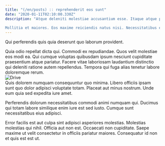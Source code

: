 ```yaml
---
title: "(/en/posts) :: reprehenderit eos sunt"
date: "2020-01-11T02:10:00.330Z"
description: "Atque deleniti molestiae accusantium esse. Itaque atque provident. Sed impedit amet doloremque labore distinctio blanditiis minima quam ut. Occaecati est at qui. Pariatur sed repudiandae deleniti quos quidem nobis et quo voluptatem.
 Mollitia et maiores. Eos maxime reiciendis natus nisi. Necessitatibus eos possimus qui harum velit."
---
```

<div class="bg-blue-800 text-white p-4 mb-4">
Qui perferendis quis quia deserunt quo laborum provident.
</div>  

Quia odio repellat dicta qui. Commodi ex repudiandae. Quos velit molestiae eos modi ea. Qui cumque voluptas quibusdam ipsum nesciunt cupiditate praesentium atque pariatur. Facere vitae laboriosam laudantium distinctio qui deleniti ratione autem repellendus. Tempora qui fuga alias tenetur labore doloremque rerum.  
![Drive](http://placeimg.com/640/480/animals)  
Quis dolorem numquam consequuntur quo minima. Libero officiis ipsam sunt quo dolor adipisci voluptate totam. Placeat aut minus nostrum. Unde eum quia sed expedita iure amet.
 Perferendis dolorum necessitatibus commodi animi numquam qui. Ducimus qui totam labore similique enim iure est sed iusto. Cumque sunt necessitatibus eius adipisci.
 Error facilis est aut culpa sint adipisci asperiores molestias. Molestias molestias qui nihil. Officia aut non est. Occaecati non cupiditate. Saepe maxime ut velit consectetur in officiis pariatur maiores. Consequatur id non et quis est est ut.  